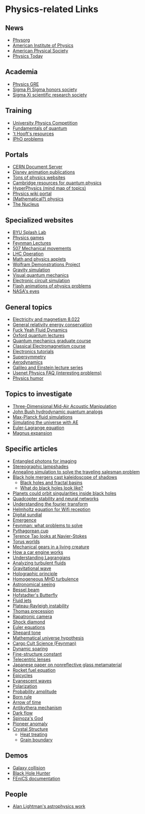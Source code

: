 # Physics-related Links

News
-------
- [Physorg](http://phys.org/)
- [American Institute of Physics](http://www.aip.org/)
- [American Physical Society](http://www.aps.org)
- [Physics Today](http://www.physicstoday.org)

Academia
------------
- [Physics GRE](http://www.physicsgre.com/)
- [Sigma Pi Sigma honors society](http://www.sigmapisigma.org)
- [Sigma Xi scientific research society](http://www.sigmaxi.org)

Training
---------
- [University Physics Competition](http://www.uphysicsc.com)
- [Fundamentals of quantum](http://farside.ph.utexas.edu/teaching/qmech/lectures/node30.html)
- ['t Hooft's resources](http://www.staff.science.uu.nl/~hooft101/theorist.html)
- [IPhO problems](http://www.jyu.fi/tdk/kastdk/olympiads/)

Portals
--------
- [CERN Document Server](http://cdsweb.cern.ch/)
- [Disney animation publications](http://www.disneyanimation.com/technology/publications)
- [Tons of physics websites](http://library.sau.edu/bestinfo/Majors/Physics/phyindex.htm)
- [Cambridge resources for quantum physics](http://www.qi.damtp.cam.ac.uk/articles/intros/comp.php)
- [HyperPhysics (mind map of topics)](http://hyperphysics.phy-astr.gsu.edu/hbase/hframe.html)
- [Physics wiki portal](http://en.wikipedia.org/wiki/Portal:Physics)
- [(Mathematical?) physics](http://www.mathpages.com/home/iphysics.htm)
- [The Nucleus](http://www.the-nucleus.org/)

Specialized websites
------------------------
- [BYU Splash Lab](http://splashlab.byu.edu/)
- [Physics games](http://www.testtubegames.com/games.html)
- [Feynman Lectures](http://www.feynmanlectures.caltech.edu/I_toc.html)
- [507 Mechanical movements](http://507movements.com/)
- [LHC Operation](http://op-webtools.web.cern.ch/op-webtools/Vistar/vistars.php?usr=LHC3)
- [Math and physics applets](http://www.falstad.com/mathphysics.html)
- [Wolfram Demonstrations Project](http://demonstrations.wolfram.com/)
- [Gravity simulation](http://www.matthen.com/javascript/gravity.html)
- [Visual quantum mechanics](http://vqm.uni-graz.at/pages/samples/105_15c.html)
- [Electronic circuit simulation](http://www.smps.us/tools.html)
- [Flash animations of physics problems](http://www.upscale.utoronto.ca/GeneralInterest/Harrison/Flash/l)
- [NASA's eyes](http://eyes.nasa.gov/)

General topics
-----------------
- [Electricity and magnetism 8.022](http://web.mit.edu/sahughes/www/8.022/)
- [General relativity energy conservation](http://www.quora.com/Physics/In-what-respect-does-general-relativity-leave-open-the-possibility-that-energy-is-not-conserved-across-the-entire-universe)
- [Fuck Yeah Fluid Dynamics](http://fuckyeahfluiddynamics.tumblr.com)
- [Oxford quantum lectures](http://www-thphys.physics.ox.ac.uk/people/jamesbinney/lectures.html)
- [Quantum mechanics graduate course](http://farside.ph.utexas.edu/teaching/qm/lectures/lectures.html)
- [Classical Electromagnetism course](http://farside.ph.utexas.edu/teaching/em/lectures/lectures.html)
- [Electronics tutorials](http://www.electronics-tutorials.ws/)
- [Supersymmetry](http://sciencewatch.com/ana/st/super/)
- [Aerodynamics](http://www.cap-ny153.org/forcesthrust.htm)
- [Galileo and Einstein lecture series](http://galileoandeinstein.physics.virginia.edu/lectures/lecturelist.html)
- [Usenet Physics FAQ (interesting problems)](http://math.ucr.edu/home/baez/physics/index.html)
- [Physics humor](http://www.physics.harvard.edu/academics/undergrad/chickenroad.html)

Topics to investigate
------------------------
- [Three-Dimensional Mid-Air Acoustic Manipulation](http://96ochiai.ws/3DOFacoustic)
- [John Bush hydrodynamic quantum analogs](http://math.mit.edu/~bush/?page_id=484)
- [Max-Planck fluid simulations](http://www.rzg.mpg.de/visualisation/scientificdata/projects)
- [Simulating the universe with AE](http://www.youtube.com/watch?v=pQiKBM9rDoM)
- [Euler-Lagrange equation](http://en.wikipedia.org/wiki/Euler_lagrange)
- [Magnus expansion](http://en.wikipedia.org/wiki/Magnus_expansion)

Specific articles
-------------------
- [Entangled photons for imaging](http://www.spacedaily.com/reports/Quantum_physics_enables_revolutionary_imaging_method_999.html)
- [Stereographic lampshades](http://jasmcole.com/2014/11/01/stereographic-lampshades/)
- [Annealing simulation to solve the traveling salesman problem](http://jasmcole.com/2014/11/16/annealing-the-underground/#more-690)
- [Black hole mergers cast kaleidoscope of shadows](http://www.nature.com/news/black-hole-mergers-cast-kaleidoscope-of-shadows-1.16283)
    - [Black holes and fractal basins](http://jasmcole.com/2014/09/04/black-holes-and-fractal-basins/)
    - [What do black holes look like?](http://jasmcole.com/2014/10/04/what-do-black-holes-look-like/)
- [Planets could orbit singularities inside black holes](http://www.technologyreview.com/view/423608/planets-could-orbit-singularities-inside-black-holes/)
- [Quadcopter stability and neural networks](http://www.gperco.com/2014/05/quadcopter-stability-and-neural-networks.html)
- [Understanding the fourier transform](http://blog.revolutionanalytics.com/2014/01/the-fourier-transform-explained-in-one-sentence.html)
- [Helmholtz equation for Wifi reception](http://jasmcole.com/2014/08/25/helmhurts/)
- [Digital sundial](http://en.wikipedia.org/wiki/Digital_sundial)
- [Emergence](http://en.wikipedia.org/wiki/Emergent_phenomena)
- [Feynman: what problems to solve](http://genius.cat-v.org/richard-feynman/writtings/letters/problems)
- [Pythagorean cup](https://en.wikipedia.org/wiki/Pythagorean_cup)
- [Terence Tao looks at Navier-Stokes](https://www.simonsfoundation.org/quanta/20140224-a-fluid-new-path-in-grand-math-challenge/)
- [Torus worlds](http://www.aleph.se/andart/archives/2014/02/torusearth.html)
- [Mechanical gears in a living creature](http://www.popularmechanics.com/science/environment/the-first-gear-discovered-in-nature-15916433)
- [How a car engine works](http://jacoboneal.com/car-engine/)
- [Understanding Lagrangians](http://physics.stackexchange.com/questions/72874/how-do-i-read-the-simple-but-contradictory-lagrangian-mathcall-x-v)
- [Analyzing turbulent fluids](http://physics.stackexchange.com/questions/15738/have-we-figured-out-how-to-analyze-turbulent-fluids/15965#15965)
- [Gravitational wave](http://en.wikipedia.org/wiki/Gravitational_wave)
- [Holographic principle](http://en.wikipedia.org/wiki/Holographic_principle)
- [Homogeneous MHD turbulence](http://www.ipp.mpg.de/~wcm/projects/homog-mhd/mhd.html)
- [Astronomical seeing](http://en.wikipedia.org/wiki/Astronomical_seeing)
- [Bessel beam](http://en.wikipedia.org/wiki/Bessel_beam)
- [Hofstadter's Butterfly](http://en.wikipedia.org/wiki/Hofstadter%27s_butterfly)
- [Fluid jets](http://web.mit.edu/1.63/www/Lec-notes/Surfacetension/Lecture5.pdf)
- [Plateau-Rayleigh instability](http://en.wikipedia.org/wiki/Plateau–Rayleigh_instability)
- [Thomas precession](http://en.wikipedia.org/wiki/Thomas_precession)
- [Rapatronic camera](http://en.wikipedia.org/wiki/Rapatronic)
- [Shock diamond](http://en.wikipedia.org/wiki/Shock_diamond)
- [Euler equations](http://en.wikipedia.org/wiki/Euler_equations_(fluid_dynamics))
- [Shepard tone](http://en.wikipedia.org/wiki/Shepard_scale)
- [Mathematical universe hypothesis](http://en.wikipedia.org/wiki/Mathematical_universe_hypothesis)
- [Cargo Cult Science (Feynman)](http://www.lhup.edu/~DSIMANEK/cargocul.htm)
- [Dynamic soaring](http://en.wikipedia.org/wiki/Dynamic_soaring)
- [Fine-structure constant](http://en.wikipedia.org/wiki/Fine_structure_constant)
- [Telecentric lenses](http://www.lhup.edu/~dsimanek/3d/telecent.htm)
- [Japanese paper on nonreflective glass metamaterial](http://www.riken.jp/r-world/info/release/press/2006/060406/detail.html)
- [Rocket fuel equation](http://en.wikipedia.org/wiki/Tsiolkovsky_rocket_equation)
- [Epicycles](http://en.wikipedia.org/wiki/Epicycle)
- [Evanescent waves](http://en.wikipedia.org/wiki/Evanescent_wave)
- [Polarization](http://en.wikipedia.org/wiki/Polarization_(waves))
- [Probability amplitude](http://en.wikipedia.org/wiki/Born_probability)
- [Born rule](http://en.wikipedia.org/wiki/Born_rule)
- [Arrow of time](http://en.wikipedia.org/wiki/Arrow_of_time)
- [Antikythera mechanism](http://en.wikipedia.org/wiki/Antikythera_mechanism)
- [Dark flow](http://en.wikipedia.org/wiki/Dark_flow)
- [Spinoza's God](http://en.wikipedia.org/wiki/Spinoza's_god)
- [Pioneer anomaly](http://www.springerlink.com/content/u7572500u82688p6/?MUD=MP)
- [Crystal Structure](http://en.wikipedia.org/wiki/Crystal_structure)
    - [Heat treating](http://en.wikipedia.org/wiki/Heat_treating)
    - [Grain boundary](http://en.wikipedia.org/wiki/Grain_boundary)

Demos
--------
- [Galaxy collision](http://deimos.astro.columbia.edu/visualizations/galaxy/)
- [Black Hole Hunter](http://www.blackholehunter.org)
- [FEniCS documentation](http://fenicsproject.org)

People
--------
- [Alan Lightman's astrophysics work](http://en.wikipedia.org/wiki/Alan_Lightman#Scientific_work)
